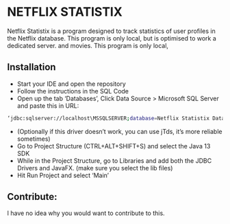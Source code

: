 # NETFLIX STATISTIX
Netflix Statistix is a program designed to track statistics of user profiles in the Netflix database.
This program is only local, but is optimised to work a dedicated server.
and movies.
This program is only local, 
## Installation
- Start your IDE and open the repository
- Follow the instructions in the SQL Code
- Open up the tab ‘Databases’, Click Data Source > Microsoft SQL Server and paste this in URL: 
```bash
‘jdbc:sqlserver://localhost\MSSQLSERVER;database=Netflix Statistix Database’
```
- (Optionally if this driver doesn’t work, you can use jTds, it’s more reliable sometimes)
- Go to Project Structure (CTRL+ALT+SHIFT+S) and select the Java 13 SDK
- While in the Project Structure, go to Libraries and add both the JDBC Drivers and JavaFX. (make sure you select the lib files)
- Hit Run Project and select ‘Main’
## Contribute:
I have no idea why you would want to contribute to this.

